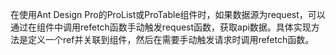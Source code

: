 在使用Ant Design Pro的ProList或ProTable组件时，如果数据源为request，可以通过在组件中调用refetch函数手动触发request函数，获取api数据。具体实现方法是定义一个ref并关联到组件，然后在需要手动触发请求时调用refetch函数。
